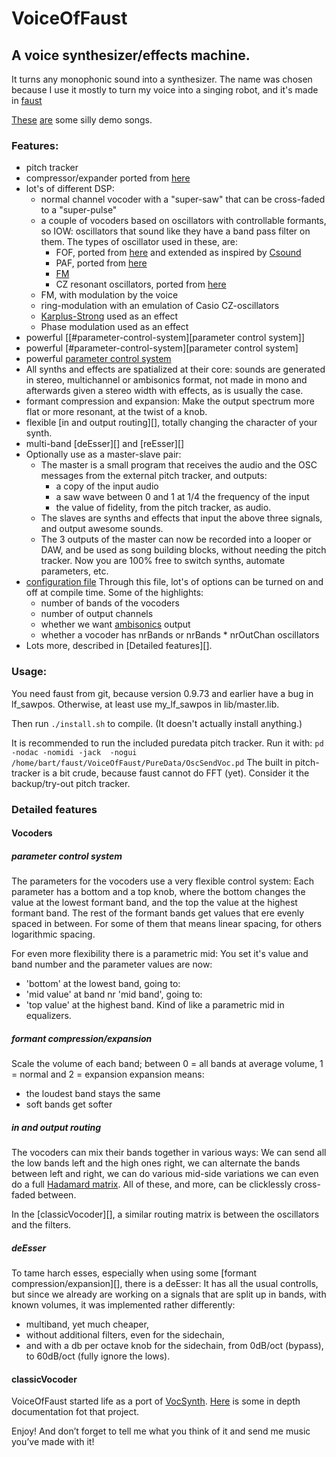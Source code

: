 # VoiceOfFaust

## A voice synthesizer/effects machine.

It turns any monophonic sound into a synthesizer.
The name was chosen because I use it mostly to turn my voice into a singing robot, and it's made in [faust](http://faust.grame.fr)

[These](http://magnetophon.nl/sounds/magnetophon/oldCombo.flac) [are](https://github.com/magnetophon/VoiceOfFaust/blob/MasterSlave/Caribean.mp3) some silly demo songs.

### Features:

* pitch tracker
* compressor/expander ported from [here](http://www.katjaas.nl/compander/compander.html)
* lot's of different DSP:
  * normal channel vocoder with a "super-saw" that can be cross-faded to a "super-pulse"
  * a couple of vocoders based on oscillators with controllable formants,
    so IOW: oscillators that sound like they have a band pass filter on them.
    The types of oscillator used in these, are:
    * FOF, ported from [here](http://anasynth.ircam.fr/home/english/media/singing-synthesis-chant-program) and extended as inspired by [Csound](https://csound.github.io/docs/manual/fof2.html)
    * PAF, ported from [here](http://msp.ucsd.edu/techniques/v0.11/book-html/node96.html)
    * [FM](http://chrischafe.net/glitch-free-fm-vocal-synthesis/)
    * CZ resonant oscillators, ported from [here](http://forum.pdpatchrepo.info/topic/5992/casio-cz-oscillators)
  * FM, with modulation by the voice
  * ring-modulation with an emulation of Casio CZ-oscillators
  * [Karplus-Strong](https://en.wikipedia.org/wiki/Karplus%E2%80%93Strong_string_synthesis) used as an effect
  * Phase modulation used as an effect
* powerful [[#parameter-control-system][parameter control system]]
* powerful [#parameter-control-system][parameter control system]
* powerful [parameter control system](#parameter-control-system)
* All synths and effects are spatialized at their core: sounds are generated in stereo, multichannel or ambisonics format,
  not made in mono and afterwards given a stereo width with effects, as is usually the case.
* formant compression and expansion:
  Make the output spectrum more flat or more resonant, at the twist of a knob.
* flexible [in and output routing][], totally changing the character of your synth.
* multi-band [deEsser][] and [reEsser][]
* Optionally use as a master-slave pair:
  * The master is a small program that receives the audio and the OSC messages from the external pitch tracker,
    and outputs:
    * a copy of the input audio
    * a saw wave between 0 and 1 at 1/4 the frequency of the input
    * the value of fidelity, from the pitch tracker, as audio.
  * The slaves are synths and effects that input the above three signals, and output awesome sounds.
  * The 3 outputs of the master can now be recorded into a looper or DAW,
    and be used as song building blocks, without needing the pitch tracker.
    Now you are 100% free to switch synths, automate parameters, etc.
* [configuration file](lib/constants.lib)
  Through this file, lot's of options can be turned on and off at compile time.
  Some of the highlights:
  * number of bands of the vocoders
  * number of output channels
  * whether we want [ambisonics](https://en.wikipedia.org/wiki/Ambisonics) output
  * whether a vocoder has nrBands or nrBands * nrOutChan oscillators
* Lots more, described in [Detailed features][].

### Usage:


You need faust from git, because version 0.9.73 and earlier have a bug in lf_sawpos.
Otherwise, at least use my_lf_sawpos in lib/master.lib.

Then run ``./install.sh`` to compile. (It doesn't actually install anything.)

It is recommended to run the included puredata pitch tracker.
Run it with:
``pd -nodac -nomidi -jack  -nogui /home/bart/faust/VoiceOfFaust/PureData/OscSendVoc.pd``
The built in pitch-tracker is a bit crude, because faust cannot do FFT (yet).
Consider it the backup/try-out pitch tracker.




### Detailed features

#### Vocoders

##### parameter control system

The parameters for the vocoders use a very flexible control system:
Each parameter has a bottom and a top knob, where the bottom changes the value at the lowest formant band,
and the top the value at the highest formant band.
The rest of the formant bands get values that ere evenly spaced in between.
For some of them that means linear spacing, for others logarithmic spacing.

For even more flexibility there is a parametric mid:
You set it's value and band number and the parameter values are now:
* 'bottom' at the lowest band, going to:
* 'mid value' at band nr 'mid band', going to:
* 'top value' at the highest band.
Kind of like a parametric mid in equalizers.

##### formant compression/expansion

Scale the volume of each band; between 0 = all bands at average volume, 1 = normal and 2 = expansion
expansion means:
* the loudest band stays the same
* soft bands get softer



##### in and output routing

The vocoders can mix their bands together in various ways:
We can send all the low bands left and the high ones right,
we can alternate the bands between left and right,
we can do various mid-side variations
we can even do a full [Hadamard matrix](https://en.wikipedia.org/wiki/Hadamard_matrix).
All of these, and more, can be clicklessly cross-faded between.

In the [classicVocoder][], a similar routing matrix is between the oscillators and the filters.

##### deEsser

To tame harch esses, especially when using some [formant compression/expansion][], there is a deEsser:
It has all the usual controlls, but since we already are working on a signals that are split up in bands, with known volumes,
it was implemented rather differently:
* multiband, yet much cheaper,
* without additional filters, even for the sidechain,
* and with a db per octave knob for the sidechain, from 0dB/oct (bypass), to 60dB/oct (fully ignore the lows).



#### classicVocoder









VoiceOfFaust started life as a port of [VocSynth](https://github.com/magnetophon/VocSynth).
[Here](https://github.com/magnetophon/VocSynth/blob/master/A%20realtime%20synthesizer%20controlled%20by%20singing%20and%20beatboxing.pdf) is some in depth documentation fot that project.

Enjoy! And don’t forget to tell me what you think of it and send me music you’ve made with it!
